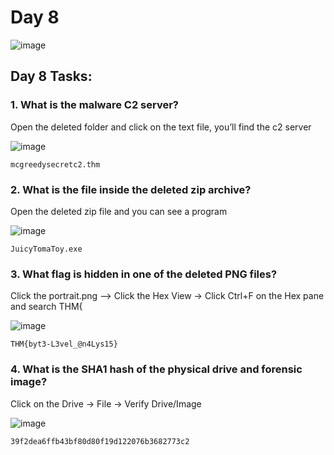 # Day 8

![image](https://github.com/W4W1R3/Advent-Of-Cyber-2023-Walkthroughs/assets/57982315/b4fe143c-bd0e-4f4e-83db-da93f0577463)

## Day 8 Tasks:

### 1. What is the malware C2 server?

Open the deleted folder and click on the text file, you’ll find the c2 server

![image](https://github.com/W4W1R3/Advent-Of-Cyber-2023-Walkthroughs/assets/57982315/9729c968-8954-47e5-9ca5-121c14d9dd5e)


`mcgreedysecretc2.thm`


### 2. What is the file inside the deleted zip archive?

Open the deleted zip file and you can see a program

![image](https://github.com/W4W1R3/Advent-Of-Cyber-2023-Walkthroughs/assets/57982315/233cc94c-1bee-45d2-8409-ace52a632ab4)


`JuicyTomaToy.exe`

### 3. What flag is hidden in one of the deleted PNG files?

Click the portrait.png --> Click the Hex View → Click Ctrl+F on the Hex pane and search THM{

![image](https://github.com/W4W1R3/Advent-Of-Cyber-2023-Walkthroughs/assets/57982315/3300b160-f58e-4360-88eb-110dda7bc176)


`THM{byt3-L3vel_@n4Lys15}`

### 4. What is the SHA1 hash of the physical drive and forensic image?

Click on the Drive → File → Verify Drive/Image

![image](https://github.com/W4W1R3/Advent-Of-Cyber-2023-Walkthroughs/assets/57982315/8621ad60-1a8e-4a14-9852-df4b0b36c454)


`39f2dea6ffb43bf80d80f19d122076b3682773c2`
